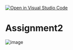 [![Open in Visual Studio Code](https://classroom.github.com/assets/open-in-vscode-c66648af7eb3fe8bc4f294546bfd86ef473780cde1dea487d3c4ff354943c9ae.svg)](https://classroom.github.com/online_ide?assignment_repo_id=7778072&assignment_repo_type=AssignmentRepo)
# Assignment2
 


![image](https://user-images.githubusercontent.com/81085280/169452681-558d8e15-f427-4ed0-9585-fe91341fbc9f.png)
